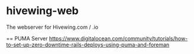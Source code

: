 hivewing-web
============

The webserver for Hivewing.com / .io

== PUMA Server
https://www.digitalocean.com/community/tutorials/how-to-set-up-zero-downtime-rails-deploys-using-puma-and-foreman
